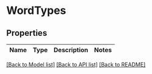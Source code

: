 # WordTypes

## Properties

Name | Type | Description | Notes
------------ | ------------- | ------------- | -------------

[[Back to Model list]](../generated/README.md#documentation-for-models) [[Back to API list]](../generated/README.md#documentation-for-api-endpoints) [[Back to README]](../generated/README.md)


